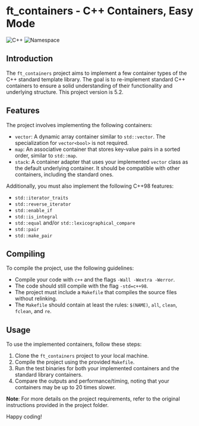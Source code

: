 # ft_containers - C++ Containers, Easy Mode

![C++](https://img.shields.io/badge/C%2B%2B-98-blue)
![Namespace](https://img.shields.io/badge/Namespace-ft-brightgreen)

## Introduction

The `ft_containers` project aims to implement a few container types of the C++ standard template library. The goal is to re-implement standard C++ containers to ensure a solid understanding of their functionality and underlying structure. This project version is 5.2.

## Features

The project involves implementing the following containers:

- `vector`: A dynamic array container similar to `std::vector`. The specialization for `vector<bool>` is not required.
- `map`: An associative container that stores key-value pairs in a sorted order, similar to `std::map`.
- `stack`: A container adapter that uses your implemented `vector` class as the default underlying container. It should be compatible with other containers, including the standard ones.

Additionally, you must also implement the following C++98 features:

- `std::iterator_traits`
- `std::reverse_iterator`
- `std::enable_if`
- `std::is_integral`
- `std::equal` and/or `std::lexicographical_compare`
- `std::pair`
- `std::make_pair`

## Compiling

To compile the project, use the following guidelines:

- Compile your code with `c++` and the flags `-Wall -Wextra -Werror`.
- The code should still compile with the flag `-std=c++98`.
- The project must include a `Makefile` that compiles the source files without relinking.
- The `Makefile` should contain at least the rules: `$(NAME)`, `all`, `clean`, `fclean`, and `re`.

## Usage

To use the implemented containers, follow these steps:

1. Clone the `ft_containers` project to your local machine.
2. Compile the project using the provided `Makefile`.
3. Run the test binaries for both your implemented containers and the standard library containers.
4. Compare the outputs and performance/timing, noting that your containers may be up to 20 times slower.

**Note**: For more details on the project requirements, refer to the original instructions provided in the project folder.

Happy coding!
